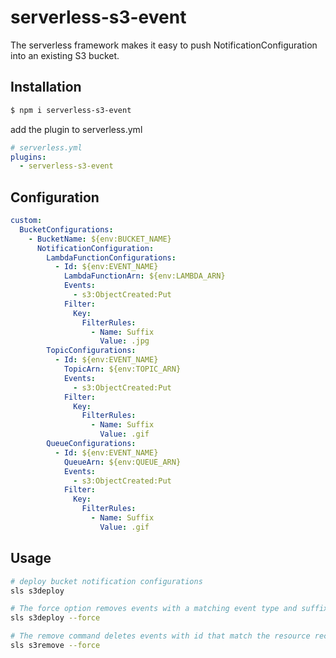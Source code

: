 # serverless-s3-event
The serverless framework makes it easy to push NotificationConfiguration into an existing S3 bucket.


## Installation
```bash
$ npm i serverless-s3-event
```

add the plugin to serverless.yml
```yaml
# serverless.yml
plugins:
  - serverless-s3-event
```

## Configuration

```yaml
custom:
  BucketConfigurations:
    - BucketName: ${env:BUCKET_NAME}
      NotificationConfiguration:
        LambdaFunctionConfigurations:
          - Id: ${env:EVENT_NAME}
            LambdaFunctionArn: ${env:LAMBDA_ARN}
            Events:
              - s3:ObjectCreated:Put
            Filter:
              Key:
                FilterRules:
                  - Name: Suffix
                    Value: .jpg
        TopicConfigurations:
          - Id: ${env:EVENT_NAME}
            TopicArn: ${env:TOPIC_ARN}
            Events:
              - s3:ObjectCreated:Put
            Filter:
              Key:
                FilterRules:
                  - Name: Suffix
                    Value: .gif
        QueueConfigurations:
          - Id: ${env:EVENT_NAME}
            QueueArn: ${env:QUEUE_ARN}
            Events:
              - s3:ObjectCreated:Put
            Filter:
              Key:
                FilterRules:
                  - Name: Suffix
                    Value: .gif
```

## Usage

```bash
# deploy bucket notification configurations
sls s3deploy 
```
```bash
# The force option removes events with a matching event type and suffix. (suffix not supported)
sls s3deploy --force
```
```bash
# The remove command deletes events with id that match the resource recorded in the custom in serverless.yaml
sls s3remove --force
```

